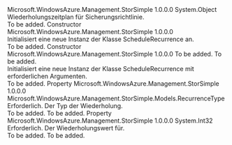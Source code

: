 <Type Name="ScheduleRecurrence" FullName="Microsoft.WindowsAzure.Management.StorSimple.Models.ScheduleRecurrence">
  <TypeSignature Language="C#" Value="public class ScheduleRecurrence" />
  <TypeSignature Language="ILAsm" Value=".class public auto ansi beforefieldinit ScheduleRecurrence extends System.Object" />
  <TypeSignature Language="DocId" Value="T:Microsoft.WindowsAzure.Management.StorSimple.Models.ScheduleRecurrence" />
  <TypeSignature Language="VB.NET" Value="Public Class ScheduleRecurrence" />
  <TypeSignature Language="F#" Value="type ScheduleRecurrence = class" />
  <AssemblyInfo>
    <AssemblyName>Microsoft.WindowsAzure.Management.StorSimple</AssemblyName>
    <AssemblyVersion>1.0.0.0</AssemblyVersion>
  </AssemblyInfo>
  <Base>
    <BaseTypeName>System.Object</BaseTypeName>
  </Base>
  <Interfaces />
  <Docs>
    <summary>
            Wiederholungszeitplan für Sicherungsrichtlinie.
            </summary>
    <remarks>To be added.</remarks>
  </Docs>
  <Members>
    <Member MemberName=".ctor">
      <MemberSignature Language="C#" Value="public ScheduleRecurrence ();" />
      <MemberSignature Language="ILAsm" Value=".method public hidebysig specialname rtspecialname instance void .ctor() cil managed" />
      <MemberSignature Language="DocId" Value="M:Microsoft.WindowsAzure.Management.StorSimple.Models.ScheduleRecurrence.#ctor" />
      <MemberSignature Language="VB.NET" Value="Public Sub New ()" />
      <MemberType>Constructor</MemberType>
      <AssemblyInfo>
        <AssemblyName>Microsoft.WindowsAzure.Management.StorSimple</AssemblyName>
        <AssemblyVersion>1.0.0.0</AssemblyVersion>
      </AssemblyInfo>
      <Parameters />
      <Docs>
        <summary>
            Initialisiert eine neue Instanz der Klasse ScheduleRecurrence an.
            </summary>
        <remarks>To be added.</remarks>
      </Docs>
    </Member>
    <Member MemberName=".ctor">
      <MemberSignature Language="C#" Value="public ScheduleRecurrence (Microsoft.WindowsAzure.Management.StorSimple.Models.RecurrenceType recurrenceType, int recurrenceValue);" />
      <MemberSignature Language="ILAsm" Value=".method public hidebysig specialname rtspecialname instance void .ctor(valuetype Microsoft.WindowsAzure.Management.StorSimple.Models.RecurrenceType recurrenceType, int32 recurrenceValue) cil managed" />
      <MemberSignature Language="DocId" Value="M:Microsoft.WindowsAzure.Management.StorSimple.Models.ScheduleRecurrence.#ctor(Microsoft.WindowsAzure.Management.StorSimple.Models.RecurrenceType,System.Int32)" />
      <MemberSignature Language="F#" Value="new Microsoft.WindowsAzure.Management.StorSimple.Models.ScheduleRecurrence : Microsoft.WindowsAzure.Management.StorSimple.Models.RecurrenceType * int -&gt; Microsoft.WindowsAzure.Management.StorSimple.Models.ScheduleRecurrence" Usage="new Microsoft.WindowsAzure.Management.StorSimple.Models.ScheduleRecurrence (recurrenceType, recurrenceValue)" />
      <MemberType>Constructor</MemberType>
      <AssemblyInfo>
        <AssemblyName>Microsoft.WindowsAzure.Management.StorSimple</AssemblyName>
        <AssemblyVersion>1.0.0.0</AssemblyVersion>
      </AssemblyInfo>
      <Parameters>
        <Parameter Name="recurrenceType" Type="Microsoft.WindowsAzure.Management.StorSimple.Models.RecurrenceType" />
        <Parameter Name="recurrenceValue" Type="System.Int32" />
      </Parameters>
      <Docs>
        <param name="recurrenceType">To be added.</param>
        <param name="recurrenceValue">To be added.</param>
        <summary>
            Initialisiert eine neue Instanz der Klasse ScheduleRecurrence mit erforderlichen Argumenten.
            </summary>
        <remarks>To be added.</remarks>
      </Docs>
    </Member>
    <Member MemberName="RecurrenceType">
      <MemberSignature Language="C#" Value="public Microsoft.WindowsAzure.Management.StorSimple.Models.RecurrenceType RecurrenceType { get; set; }" />
      <MemberSignature Language="ILAsm" Value=".property instance valuetype Microsoft.WindowsAzure.Management.StorSimple.Models.RecurrenceType RecurrenceType" />
      <MemberSignature Language="DocId" Value="P:Microsoft.WindowsAzure.Management.StorSimple.Models.ScheduleRecurrence.RecurrenceType" />
      <MemberSignature Language="VB.NET" Value="Public Property RecurrenceType As RecurrenceType" />
      <MemberSignature Language="F#" Value="member this.RecurrenceType : Microsoft.WindowsAzure.Management.StorSimple.Models.RecurrenceType with get, set" Usage="Microsoft.WindowsAzure.Management.StorSimple.Models.ScheduleRecurrence.RecurrenceType" />
      <MemberType>Property</MemberType>
      <AssemblyInfo>
        <AssemblyName>Microsoft.WindowsAzure.Management.StorSimple</AssemblyName>
        <AssemblyVersion>1.0.0.0</AssemblyVersion>
      </AssemblyInfo>
      <ReturnValue>
        <ReturnType>Microsoft.WindowsAzure.Management.StorSimple.Models.RecurrenceType</ReturnType>
      </ReturnValue>
      <Docs>
        <summary>
            Erforderlich. Der Typ der Wiederholung.
            </summary>
        <value>To be added.</value>
        <remarks>To be added.</remarks>
      </Docs>
    </Member>
    <Member MemberName="RecurrenceValue">
      <MemberSignature Language="C#" Value="public int RecurrenceValue { get; set; }" />
      <MemberSignature Language="ILAsm" Value=".property instance int32 RecurrenceValue" />
      <MemberSignature Language="DocId" Value="P:Microsoft.WindowsAzure.Management.StorSimple.Models.ScheduleRecurrence.RecurrenceValue" />
      <MemberSignature Language="VB.NET" Value="Public Property RecurrenceValue As Integer" />
      <MemberSignature Language="F#" Value="member this.RecurrenceValue : int with get, set" Usage="Microsoft.WindowsAzure.Management.StorSimple.Models.ScheduleRecurrence.RecurrenceValue" />
      <MemberType>Property</MemberType>
      <AssemblyInfo>
        <AssemblyName>Microsoft.WindowsAzure.Management.StorSimple</AssemblyName>
        <AssemblyVersion>1.0.0.0</AssemblyVersion>
      </AssemblyInfo>
      <ReturnValue>
        <ReturnType>System.Int32</ReturnType>
      </ReturnValue>
      <Docs>
        <summary>
            Erforderlich. Der Wiederholungswert für.
            </summary>
        <value>To be added.</value>
        <remarks>To be added.</remarks>
      </Docs>
    </Member>
  </Members>
</Type>